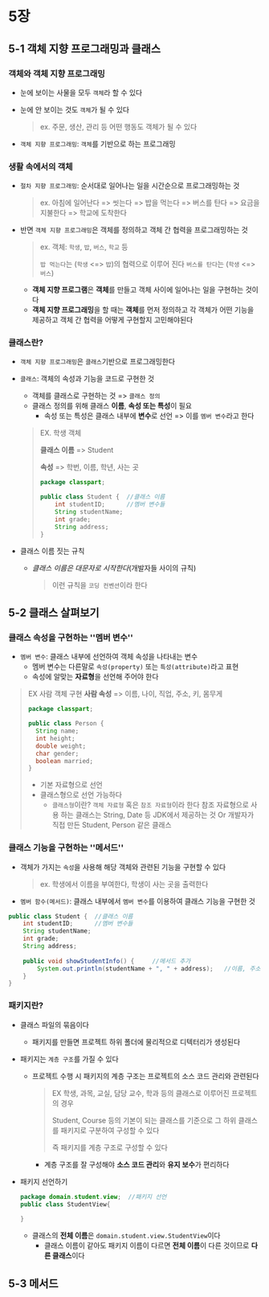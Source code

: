 # 5장

## 5-1 객체 지향 프로그래밍과 클래스

### 객체와 객체 지향 프로그래밍

- 눈에 보이는 사물을 모두 ```객체```라 할 수 있다

- 눈에 안 보이는 것도 ```객체```가 될 수 있다

  > ex. 주문, 생산, 관리 등 어떤 행동도 객체가 될 수 있다

- ```객체 지향 프로그래밍```: ```객체```를 기반으로 하는 프로그래밍

### 생활 속에서의 객체

- ```절차 지향 프로그래밍```: 순서대로 일어나는 일을 시간순으로 프로그래밍하는 것

  > ex. 아침에 일어난다 => 씻는다 => 밥을 먹는다 => 버스를 탄다 => 요금을 지불한다 => 학교에 도착한다

- 반면 ```객체 지향 프로그래밍```은 객체를 정의하고 객체 간 협력을 프로그래밍하는 것

  > ex. 객체: ```학생```, ```밥```, ```버스```, ```학교``` 등
  >
  > ```밥 먹는다```는 (```학생``` <=> ```밥```)의 협력으로 이루어 진다
  > ```버스를 탄다```는 (```학생``` <=> ```버스```)

  - **객체 지향 프로그램**은 **객체**를 만들고 객체 사이에 일어나는 일을 구현하는 것이다
  - **객체 지향 프로그래밍**을 할 때는 **객체**를 먼저 정의하고 각 객체가 어떤 기능을 제공하고 객체 간 협력을 어떻게 구현할지 고민해야된다

### 클래스란?

- ```객체 지향 프로그래밍```은 ```클래스```기반으로 프로그래밍한다

- ```클래스```: 객체의 속성과 기능을 코드로 구현한 것

  - 객체를 클래스로 구현하는 것 => ```클래스 정의```
  - 클래스 정의를 위해 클래스 **이름**, **속성 또는 특성**이 필요
    - 속성 또는 특성은 클래스 내부에 **변수**로 선언 => 이를 ```멤버 변수```라고 한다

  > EX.
  > 학생 객체
  >
  > **클래스 이름** => Student
  >
  > **속성** => 학번, 이름, 학년, 사는 곳
  >
  > ```java
  > package classpart;
  > 
  > public class Student {	//클래스 이름
  > 	int studentID;		//멤버 변수들
  > 	String studentName;
  > 	int grade;
  > 	String address;
  > }
  > ```

- 클래스 이름 짓는 규칙

  - _클래스 이름은 대문자로 시작한다_(개발자들 사이의 규칙)

    > 이런 규칙을 ```코딩 컨벤션```이라 한다



## 5-2 클래스 살펴보기

### 클래스 속성을 구현하는 ''멤버 변수''

- ```멤버 변수```: 클래스 내부에 선언하여 객체 속성을 나타내는 변수
  - 멤버 변수는 다른말로 ```속성(property)``` 또는 ```특성(attribute)```라고 표현
  - 속성에 알맞는 **자료형**을 선언해 주어야 한다

> EX
> 사람 객체 구현
> **사람 속성** => 이름, 나이, 직업, 주소, 키, 몸무게
>
> ```java
> package classpart;
> 
> public class Person {
> 	String name;
> 	int height;
> 	double weight;
> 	char gender;
> 	boolean married;
> }
> ```
>
> - 기본 자료형으로 선언
> - 클래스형으로 선언 가능하다
>   - ```클래스형```이란?
>     ```객체 자료형``` 혹은 ```참조 자료형```이라 한다
>     참조 자료형으로 사용 하는 클래스는 String, Date 등 JDK에서 제공하는 것
>     Or 개발자가 직접 만든 Student, Person 같은 클래스

### 클래스 기능을 구현하는 ''메서드''

- 객체가 가지는 ```속성```을 사용해 해당 객체와 관련된 기능을 구현할 수 있다

  > ex. 학생에서 이름을 부여한다, 학생이 사는 곳을 출력한다

- ```멤버 함수(메서드)```: 클래스 내부에서 ```멤버 변수```를 이용하여 클래스 기능을 구현한 것

```java
public class Student {	//클래스 이름
	int studentID;		//멤버 변수들
	String studentName;
	int grade;
	String address;
	
	public void showStudentInfo() {		//메서드 추가
		System.out.println(studentName + ", " + address);	//이름, 주소 출력
	}
}
```

### 패키지란?

- 클래스 파일의 묶음이다

  - 패키지를 만들면 프로젝트 하위 폴더에 물리적으로 디텍터리가 생성된다

- 패키지는 ```계층 구조```를 가질 수 있다

  - 프로젝트 수행 시 패키지의 계층 구조는 프로젝트의 소스 코드 관리와 관련된다

    > EX
    > 학생, 과목, 교실, 담당 교수, 학과 등의 클래스로 이루어진 프로젝트의 경우
    >
    > Student, Course 등의 기본이 되는 클래스를 기준으로
    > 그 하위 클래스를 패키지로 구분하여 구성할 수 있다
    >
    > 즉 패키지를 계층 구조로 구성할 수 있다

    - 계층 구조를 잘 구성해야 **소스 코드 관리**와 **유지 보수**가 편리하다

- 패키지 선언하기

  ```java
  package domain.student.view;	//패키지 선언
  public class StudentView{
      
  }
  ```

  - 클래스의 **전체 이름**은 ```domain.student.view.StudentView```이다
    - 클래스 이름이 같아도 패키지 이름이 다르면 **전체 이름**이 다른 것이므로 **다른 클래스**이다



## 5-3 메서드

